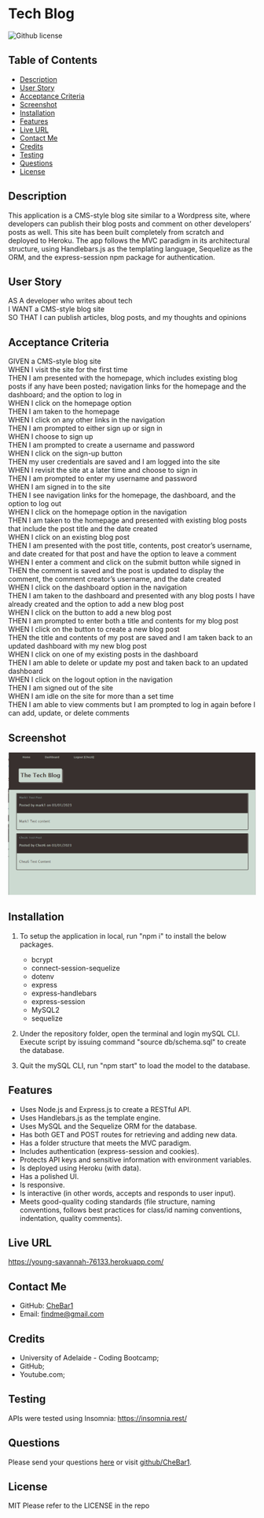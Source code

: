 # Tech Blog
![Github license](https://img.shields.io/badge/license-MIT-blue.svg) 

## Table of Contents
* [Description](#description)
* [User Story](#user-story)
* [Acceptance Criteria](#acceptance-criteria) 
* [Screenshot](#screenshot)
* [Installation](#require) 
* [Features](#features)
* [Live URL](#live-url)
* [Contact Me](#contact-me)
* [Credits](#credits)
* [Testing](#testing)
* [Questions](#questions)
* [License](#license)

## Description
This application is a CMS-style blog site similar to a Wordpress site, where developers can publish their blog posts and comment on other developers’ posts as well. This site has been built completely from scratch and deployed to Heroku. The app follows the MVC paradigm in its architectural structure, using Handlebars.js as the templating language, Sequelize as the ORM, and the express-session npm package for authentication.
 
## User Story
AS A developer who writes about tech <br>
I WANT a CMS-style blog site <br>
SO THAT I can publish articles, blog posts, and my thoughts and opinions <br>
 
## Acceptance Criteria
GIVEN a CMS-style blog site <br>
WHEN I visit the site for the first time <br>
THEN I am presented with the homepage, which includes existing blog posts if any have been posted; navigation links for the homepage and the dashboard; and the option to log in <br>
WHEN I click on the homepage option <br>
THEN I am taken to the homepage <br>
WHEN I click on any other links in the navigation <br>
THEN I am prompted to either sign up or sign in <br>
WHEN I choose to sign up <br>
THEN I am prompted to create a username and password <br>
WHEN I click on the sign-up button <br>
THEN my user credentials are saved and I am logged into the site <br>
WHEN I revisit the site at a later time and choose to sign in <br>
THEN I am prompted to enter my username and password <br>
WHEN I am signed in to the site <br>
THEN I see navigation links for the homepage, the dashboard, and the option to log out <br>
WHEN I click on the homepage option in the navigation <br>
THEN I am taken to the homepage and presented with existing blog posts that include the post title and the date created <br>
WHEN I click on an existing blog post <br>
THEN I am presented with the post title, contents, post creator’s username, and date created for that post and have the option to leave a comment <br>
WHEN I enter a comment and click on the submit button while signed in <br>
THEN the comment is saved and the post is updated to display the comment, the comment creator’s username, and the date created <br>
WHEN I click on the dashboard option in the navigation <br>
THEN I am taken to the dashboard and presented with any blog posts I have already created and the option to add a new blog post <br>
WHEN I click on the button to add a new blog post <br>
THEN I am prompted to enter both a title and contents for my blog post <br>
WHEN I click on the button to create a new blog post <br>
THEN the title and contents of my post are saved and I am taken back to an updated dashboard with my new blog post <br>
WHEN I click on one of my existing posts in the dashboard <br>
THEN I am able to delete or update my post and taken back to an updated dashboard <br>
WHEN I click on the logout option in the navigation <br>
THEN I am signed out of the site <br>
WHEN I am idle on the site for more than a set time <br>
THEN I am able to view comments but I am prompted to log in again before I can add, update, or delete comments 
 
## Screenshot
![ScreenShot](./public/images/tech-blog-screenshot.png)

## Installation
1. To setup the application in local, run "npm i" to install the below packages. 
    * bcrypt
    * connect-session-sequelize
    * dotenv
    * express
    * express-handlebars
    * express-session
    * MySQL2
    * sequelize

2. Under the repository folder, open the terminal and login mySQL CLI.  Execute script by issuing command "source db/schema.sql" to create the database. 

3. Quit the mySQL CLI, run "npm start" to load the model to the database. 

## Features
* Uses Node.js and Express.js to create a RESTful API.
* Uses Handlebars.js as the template engine.
* Uses MySQL and the Sequelize ORM for the database.
* Has both GET and POST routes for retrieving and adding new data.
* Has a folder structure that meets the MVC paradigm.
* Includes authentication (express-session and cookies).
* Protects API keys and sensitive information with environment variables.
* Is deployed using Heroku (with data).
* Has a polished UI.
* Is responsive.
* Is interactive (in other words, accepts and responds to user input).
* Meets good-quality coding standards (file structure, naming conventions, follows best practices for class/id naming conventions, indentation, quality comments).

## Live URL 
https://young-savannah-76133.herokuapp.com/
 
## Contact Me
* GitHub: [CheBar1](https://github.com/CheBar1)
* Email: findme@gmail.com

## Credits
* University of Adelaide - Coding Bootcamp;
* GitHub;
* Youtube.com;

## Testing
APIs were tested using Insomnia: https://insomnia.rest/

## Questions
Please send your questions [here](mailto:findme@gmail.com?subject=[GitHub]%20Dev%20Connect) or visit [github/CheBar1](https://github.com/CheBar1).

## License
MIT
Please refer to the LICENSE in the repo